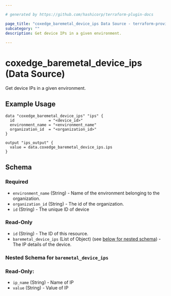 ```yaml
---

# generated by https://github.com/hashicorp/terraform-plugin-docs

page_title: "coxedge_baremetal_device_ips Data Source - terraform-provider-coxedge"
subcategory: ""
description: Get device IPs in a given environment.
  
---
```


# coxedge_baremetal_device_ips (Data Source)

Get device IPs in a given environment.

Example Usage
---

```
data "coxedge_baremetal_device_ips" "ips" {
  id               = "<device_id>"
  environment_name = "<environment_name"
  organization_id  = "<organization_id>"
}

output "ips_output" {
  value = data.coxedge_baremetal_device_ips.ips
}
```

<!-- schema generated by tfplugindocs -->

## Schema

### Required

- `environment_name` (String) - Name of the environment belonging to the organization.
- `organization_id` (String) - The id of the organization.
- `id` (String) - The unique ID of device

### Read-Only

- `id` (String) - The ID of this resource.
- `baremetal_device_ips` (List of Object) (see [below for nested schema](#nestedatt--baremetal_device_ips)) - The IP
  details of the device.

<a id="nestedatt--baremetal_device_ips"></a>

### Nested Schema for `baremetal_device_ips`

### Read-Only:

- `ip_name` (String) - Name of IP
- `value` (String) - Value of IP